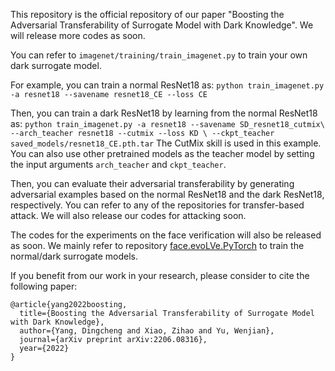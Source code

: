 This repository is the official repository of our paper "Boosting the Adversarial Transferability of Surrogate Model with Dark Knowledge". We will release more codes as soon.

You can refer to `imagenet/training/train_imagenet.py` to train your own dark surrogate model.

For example, you can train a normal ResNet18 as:
``
python train_imagenet.py -a resnet18 --savename resnet18_CE --loss CE
``

Then, you can train a dark ResNet18 by learning from the normal ResNet18 as:
``
python train_imagenet.py -a resnet18 --savename SD_resnet18_cutmix\
    --arch_teacher resnet18 --cutmix --loss KD \
    --ckpt_teacher saved_models/resnet18_CE.pth.tar
``
The CutMix skill is used in this example. You can also use other pretrained models as the teacher model by setting the input arguments ``arch_teacher`` and ``ckpt_teacher``.

Then, you can evaluate their adversarial transferability by generating adversarial examples based on the normal ResNet18 and the dark ResNet18, respectively. You can refer to any of the repositories for transfer-based attack. We will also release our codes for attacking soon.

The codes for the experiments on the face verification will also be released as soon. We mainly refer to repository [face.evoLVe.PyTorch](https://github.com/ZhaoJ9014/face.evoLVe.PyTorch) to train the normal/dark surrogate models.

If you benefit from our work in your research, please consider to cite the following paper:
```
@article{yang2022boosting,
  title={Boosting the Adversarial Transferability of Surrogate Model with Dark Knowledge},
  author={Yang, Dingcheng and Xiao, Zihao and Yu, Wenjian},
  journal={arXiv preprint arXiv:2206.08316},
  year={2022}
}
```